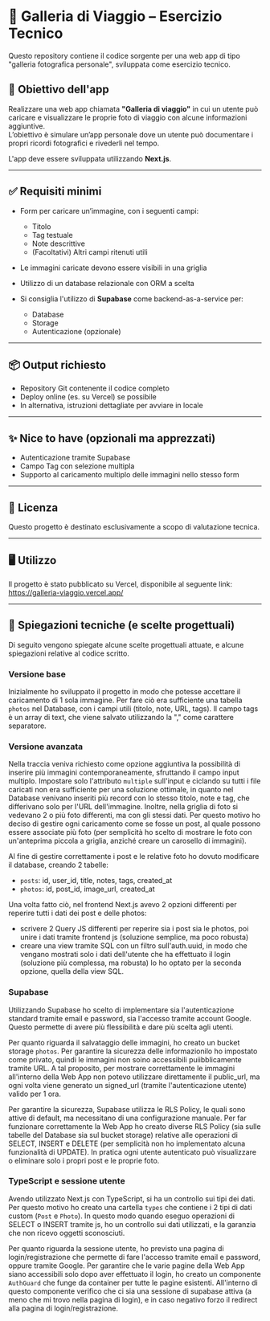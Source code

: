 # 📸 Galleria di Viaggio – Esercizio Tecnico

Questo repository contiene il codice sorgente per una web app di tipo "galleria fotografica personale", sviluppata come esercizio tecnico.

## 🎯 Obiettivo dell'app

Realizzare una web app chiamata **"Galleria di viaggio"** in cui un utente può caricare e visualizzare le proprie foto di viaggio con alcune informazioni aggiuntive.  
L’obiettivo è simulare un’app personale dove un utente può documentare i propri ricordi fotografici e rivederli nel tempo.

L'app deve essere sviluppata utilizzando **Next.js**.

---

## ✅ Requisiti minimi

- Form per caricare un’immagine, con i seguenti campi:
  - Titolo
  - Tag testuale
  - Note descrittive
  - (Facoltativi) Altri campi ritenuti utili

- Le immagini caricate devono essere visibili in una griglia
- Utilizzo di un database relazionale con ORM a scelta
- Si consiglia l'utilizzo di **Supabase** come backend-as-a-service per:
  - Database
  - Storage
  - Autenticazione (opzionale)

---

## 📦 Output richiesto

- Repository Git contenente il codice completo
- Deploy online (es. su Vercel) se possibile
- In alternativa, istruzioni dettagliate per avviare in locale

---

## ✨ Nice to have (opzionali ma apprezzati)

- Autenticazione tramite Supabase
- Campo Tag con selezione multipla
- Supporto al caricamento multiplo delle immagini nello stesso form

---

## 📝 Licenza

Questo progetto è destinato esclusivamente a scopo di valutazione tecnica.

---

## 🖥️ Utilizzo
Il progetto è stato pubblicato su Vercel, disponibile al seguente link:
https://galleria-viaggio.vercel.app/

---

## 📒 Spiegazioni tecniche (e scelte progettuali)
Di seguito vengono spiegate alcune scelte progettuali attuate, e alcune spiegazioni relative al codice scritto.

### Versione base
Inizialmente ho sviluppato il progetto in modo che potesse accettare il caricamento di 1 sola immagine.
Per fare ciò era sufficiente una tabella `photos` nel Database, con i campi utili (titolo, note, URL, tags).
Il campo tags è un array di text, che viene salvato utilizzando la "," come carattere separatore.

### Versione avanzata
Nella traccia veniva richiesto come opzione aggiuntiva la possibilità di inserire più immagini contemporaneamente, sfruttando il campo input multiplo.
Impostare solo l'attributo `multiple` sull'input e ciclando su tutti i file caricati non era sufficiente per una soluzione ottimale, in quanto nel Database venivano inseriti più record con lo stesso titolo, note e tag, che differivano solo per l'URL dell'immagine. Inoltre, nella griglia di foto si vedevano 2 o più foto differenti, ma con gli stessi dati.
Per questo motivo ho deciso di gestire ogni caricamento come se fosse un post, al quale possono essere associate più foto (per semplicità ho scelto di mostrare le foto con un'anteprima piccola a griglia, anziché creare un carosello di immagini).

Al fine di gestire correttamente i post e le relative foto ho dovuto modificare il database, creando 2 tabelle:
- `posts`: id, user_id, title, notes, tags, created_at
- `photos`: id, post_id, image_url, created_at

Una volta fatto ciò, nel frontend Next.js avevo 2 opzioni differenti per reperire tutti i dati dei post e delle photos:
- scrivere 2 Query JS differenti per reperire sia i post sia le photos, poi unire i dati tramite frontend js (soluzione semplice, ma poco robusta)
- creare una view tramite SQL con un filtro sull'auth.uuid, in modo che vengano mostrati solo i dati dell'utente che ha effettuato il login (soluzione più complessa, ma robusta)
Io ho optato per la seconda opzione, quella della view SQL.

### Supabase
Utilizzando Supabase ho scelto di implementare sia l'autenticazione standard tramite email e password, sia l'accesso tramite account Google. Questo permette di avere più flessibilità e dare più scelta agli utenti.

Per quanto riguarda il salvataggio delle immagini, ho creato un bucket storage `photos`. Per garantire la sicurezza delle informazionilo ho impostato come privato, quindi le immagini non soino accessibili puiibblicamente tramite URL.
A tal proposito, per mostrare correttamente le immagini all'interno della Web App non potevo utilizzare direttamente il public_url, ma ogni volta viene generato un signed_url (tramite l'autenticazione utente) valido per 1 ora.

Per garantire la sicurezza, Supabase utilizza le RLS Policy, le quali sono attive di default, ma necessitano di una configurazione manuale.
Per far funzionare correttamente la Web App ho creato diverse RLS Policy (sia sulle tabelle del Database sia sul bucket storage) relative alle operazioni di SELECT, INSERT e DELETE (per semplicità non ho implementato alcuna funzionalità di UPDATE). In pratica ogni utente autenticato può visualizzare o eliminare solo i propri post e le proprie foto.

### TypeScript e sessione utente
Avendo utilizzato Next.js con TypeScript, si ha un controllo sui tipi dei dati. Per questo motivo ho creato una cartella `types` che contiene i 2 tipi di dati custom (`Post` e `Photo`). In questo modo quando eseguo operazioni di SELECT o INSERT tramite js, ho un controllo sui dati utilizzati, e la garanzia che non ricevo oggetti sconosciuti.

Per quanto riguarda la sessione utente, ho previsto una pagina di login/registrazione che permette di fare l'accesso tramite email e password, oppure tramite Google.
Per garantire che le varie pagine della Web App siano accessibili solo dopo aver effettuato il login, ho creato un componente `AuthGuard` che funge da container per tutte le pagine esistenti. All'interno di questo componente verifico che ci sia una sessione di supabase attiva (a meno che mi trovo nella pagina di login), e in caso negativo forzo il redirect alla pagina di login/registrazione.
